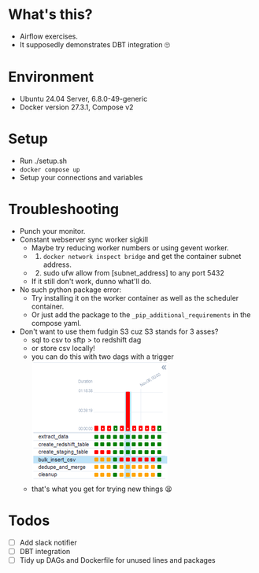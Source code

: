 # What's this?
- Airflow exercises.
- It supposedly demonstrates DBT integration 🙄

# Environment
- Ubuntu 24.04 Server, 6.8.0-49-generic
- Docker version 27.3.1, Compose v2

# Setup
- Run ./setup.sh
- `docker compose up`
- Setup your connections and variables

# Troubleshooting
- Punch your monitor.
- Constant webserver sync worker sigkill
    - Maybe try reducing worker numbers or using gevent worker.
    - 1. `docker network inspect bridge` and get the container subnet address.
    - 2. sudo ufw allow from [subnet_address] to any port 5432
    - If it still don't work, dunno what'll do.
- No such python package error:
    - Try installing it on the worker container as well as the scheduler container.
    - Or just add the package to the `_pip_additional_requirements` in the compose yaml.
- Don't want to use them fudgin S3 cuz S3 stands for 3 asses?
    - sql to csv to sftp >  to redshift dag
    - or store csv locally!
    - you can do this with two dags with a trigger
    ![alt text](image-1.png)
    - that's what you get for trying new things 😫
# Todos
- [ ] Add slack notifier
- [ ] DBT integration
- [ ] Tidy up DAGs and Dockerfile for unused lines and packages